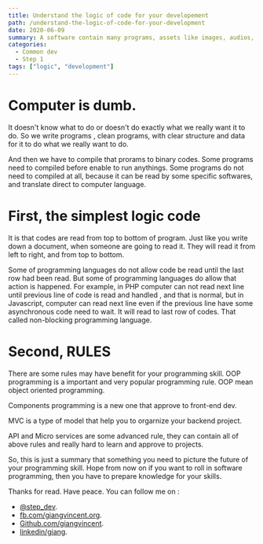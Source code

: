 ```yaml
---
title: Understand the logic of code for your developement
path: /understand-the-logic-of-code-for-your-development
date: 2020-06-09
summary: A software contain many programs, assets like images, audios, videos or something that even more complicate like 3D models. A program contain many lines of code, this codes are divided or constructed by rules. That rules are important. Because if there is no rule, computer will not understand what need to run.
categories:
  - Common dev
  - Step 1
tags: ["logic", "development"]
---
```


# Computer is dumb.

It doesn't know what to do or doesn't do exactly what we really want it to do. So we write programs , clean programs, with clear structure and data for it to do what we really want to do.

And then we have to compile that prorams to binary codes. Some programs need to compiled before enable to run anythings. Some programs do not need to compiled at all, because it can be read by some specific softwares, and translate direct to computer language.

# First, the simplest logic code

It is that codes are read from top to bottom of program.
Just like you write down a document, when someone are going to read it. They will read it from left to right, and from top to bottom.

Some of programming languages do not allow code be read until the last row had been read. But some of programming languages do allow that action is happened. For example, in PHP computer can not read next line until previous line of code is read and handled , and that is normal, but in Javascript, computer can read next line even if the previous line have some asynchronous code need to wait. It will read to last row of codes. That called non-blocking programming language.

# Second, RULES

There are some rules may have benefit for your programming skill.
OOP programming is a important and very popular programming rule.
OOP mean object oriented programming.

Components programming is a new one that approve to front-end dev.

MVC is a type of model that help you to orgarnize your backend project.

API and Micro services are some advanced rule, they can contain all of above rules and really hard to learn and approve to projects.

So, this is just a summary that something you need to picture the future of your programming skill. Hope from now on if you want to roll in software programming, then you have to prepare knowledge for your skills.

Thanks for read. Have peace.
You can follow me on :

- [@step_dev](https://twitter.com/step_dev).
- [fb.com/giangvincent.org](https://www.facebook.com/giangvincent.org/).
- [Github.com/giangvincent](https://github.com/giangvincent).
- [linkedin/giang](https://www.linkedin.com/in/giang-do-linh-88b034131/).
